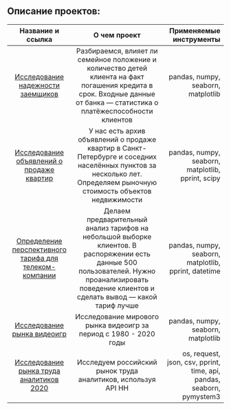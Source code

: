 ## Описание проектов:

| Название и ссылка  | О чем проект    | Применяемые инструменты |
|:------------------:|:---------------:| -------------:|
| [Исследование надежности заемщиков](https://nbviewer.jupyter.org/github/AlexViPy/Data_Analytics_project/blob/master/eda_bank_scoring.ipynb)           | Разбираемся, влияет ли семейное положение и количество детей клиента на факт погашения кредита в срок. Входные данные от банка — статистика о платёжеспособности клиентов |     pandas, numpy, seaborn, matplotlib |
| [Исследование объявлений о продаже квартир](https://nbviewer.jupyter.org/github/AlexViPy/Data_Analytics_project/blob/master/eda_real_estate.ipynb)           | У нас есть архив объявлений о продаже квартир в Санкт-Петербурге и соседних населённых пунктов за несколько лет. Определяем рыночную стоимость объектов недвижимости        |         pandas, numpy, seaborn, matplotlib, pprint, scipy   |
| [Определение перспективного тарифа для телеком-компании](https://nbviewer.jupyter.org/github/AlexViPy/data_analytics_projects/blob/master/eda_tariffs.ipynb)    | Делаем предварительный анализ тарифов на небольшой выборке клиентов. В распоряжении есть данные 500 пользователей. Нужно проанализировать поведение клиентов и сделать вывод — какой тариф лучше        |       pandas, numpy, seaborn, matplotlib, pprint, datetime |
| [Исследование рынка видеоигр](https://nbviewer.jupyter.org/github/AlexViPy/Data_Analytics_project/blob/master/Video_Games_Sales.ipynb)           | Исследование мирового рынка видеоигр за период с 1980 - 2020 годы |     pandas, numpy, seaborn, matplotlib |
| [Исследование рынка труда аналитиков 2020](https://nbviewer.jupyter.org/github/AlexViPy/-data_analytics-/blob/master/python_vacansy_2020.ipynb)           | Исследуем российский рынок труда аналитиков, используя API HH |     os, request, json, csv, pprint, time, api, pandas, seaborn, pymystem3|
